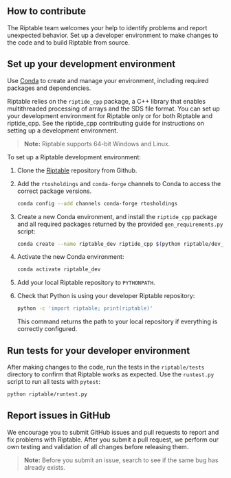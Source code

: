 How to contribute
-----------------

The Riptable team welcomes your help to identify problems and report unexpected
behavior. Set up a developer environment to make changes to the code and to build
Riptable from source.

Set up your development environment
-----------------------------------

Use [Conda](https://docs.conda.io/en/latest/) to create and manage your environment,
including required packages and dependencies.

Riptable relies on the `riptide_cpp` package, a C++ library that enables multithreaded
processing of arrays and the SDS file format. You can set up your development
environment for Riptable only or for both Riptable and riptide_cpp. See the riptide_cpp
contributing guide for instructions on setting up a development environment.

>**Note:** Riptable supports 64-bit Windows and Linux.

To set up a Riptable development environment:

1. Clone the [Riptable](https://github.com/rtosholdings/riptable) repository from
Github.
1. Add the `rtosholdings` and `conda-forge` channels to Conda to access the correct
package versions.

    ```bash
    conda config --add channels conda-forge rtosholdings
    ```

1. Create a new Conda environment, and install the `riptide_cpp` package and all
required packages returned by the provided `gen_requirements.py` script:

    ```bash
    conda create --name riptable_dev riptide_cpp $(python riptable/dev_tools/gen_requirements.py -q developer)
    ```

1. Activate the new Conda environment:

    ```bash
    conda activate riptable_dev
    ```

1. Add your local Riptable repository to `PYTHONPATH`.
1. Check that Python is using your developer Riptable repository:

    ```bash
    python -c 'import riptable; print(riptable)'
    ```

    This command returns the path to your local repository if everything is correctly
    configured.

Run tests for your developer environment
----------------------------------------

After making changes to the code, run the tests in the `riptable/tests` directory to
confirm that Riptable works as expected. Use the `runtest.py` script to run all tests
with `pytest`:

```bash
python riptable/runtest.py
```

Report issues in GitHub
-----------------------

We encourage you to submit GitHub issues and pull requests to report and fix problems
with Riptable. After you submit a pull request, we perform our own testing and
validation of all changes before releasing them.

>**Note:** Before you submit an issue, search to see if the same bug has already exists.

